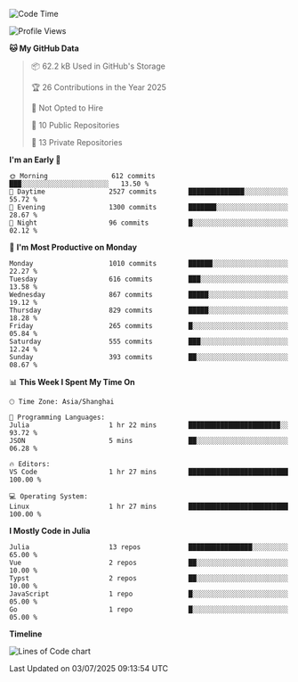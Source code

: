<!--START_SECTION:waka-->
![Code Time](http://img.shields.io/badge/Code%20Time-593%20hrs%2016%20mins-blue)

![Profile Views](http://img.shields.io/badge/Profile%20Views-0-blue)

**🐱 My GitHub Data** 

> 📦 62.2 kB Used in GitHub's Storage 
 > 
> 🏆 26 Contributions in the Year 2025
 > 
> 🚫 Not Opted to Hire
 > 
> 📜 10 Public Repositories 
 > 
> 🔑 13 Private Repositories 
 > 
**I'm an Early 🐤** 

```text
🌞 Morning                612 commits         ███░░░░░░░░░░░░░░░░░░░░░░   13.50 % 
🌆 Daytime                2527 commits        ██████████████░░░░░░░░░░░   55.72 % 
🌃 Evening                1300 commits        ███████░░░░░░░░░░░░░░░░░░   28.67 % 
🌙 Night                  96 commits          █░░░░░░░░░░░░░░░░░░░░░░░░   02.12 % 
```
📅 **I'm Most Productive on Monday** 

```text
Monday                   1010 commits        ██████░░░░░░░░░░░░░░░░░░░   22.27 % 
Tuesday                  616 commits         ███░░░░░░░░░░░░░░░░░░░░░░   13.58 % 
Wednesday                867 commits         █████░░░░░░░░░░░░░░░░░░░░   19.12 % 
Thursday                 829 commits         █████░░░░░░░░░░░░░░░░░░░░   18.28 % 
Friday                   265 commits         █░░░░░░░░░░░░░░░░░░░░░░░░   05.84 % 
Saturday                 555 commits         ███░░░░░░░░░░░░░░░░░░░░░░   12.24 % 
Sunday                   393 commits         ██░░░░░░░░░░░░░░░░░░░░░░░   08.67 % 
```


📊 **This Week I Spent My Time On** 

```text
🕑︎ Time Zone: Asia/Shanghai

💬 Programming Languages: 
Julia                    1 hr 22 mins        ███████████████████████░░   93.72 % 
JSON                     5 mins              ██░░░░░░░░░░░░░░░░░░░░░░░   06.28 % 

🔥 Editors: 
VS Code                  1 hr 27 mins        █████████████████████████   100.00 % 

💻 Operating System: 
Linux                    1 hr 27 mins        █████████████████████████   100.00 % 
```

**I Mostly Code in Julia** 

```text
Julia                    13 repos            ████████████████░░░░░░░░░   65.00 % 
Vue                      2 repos             ██░░░░░░░░░░░░░░░░░░░░░░░   10.00 % 
Typst                    2 repos             ██░░░░░░░░░░░░░░░░░░░░░░░   10.00 % 
JavaScript               1 repo              █░░░░░░░░░░░░░░░░░░░░░░░░   05.00 % 
Go                       1 repo              █░░░░░░░░░░░░░░░░░░░░░░░░   05.00 % 
```



**Timeline**

![Lines of Code chart](https://raw.githubusercontent.com/dhtantoy/dhtantoy/main/assets/bar_graph.png)


 Last Updated on 03/07/2025 09:13:54 UTC
<!--END_SECTION:waka-->



<!--
**dhtantoy/dhtantoy** is a ✨ _special_ ✨ repository because its `README.md` (this file) appears on your GitHub profile.

Here are some ideas to get you started:

- 🔭 I’m currently working on ...
- 🌱 I’m currently learning ...
- 👯 I’m looking to collaborate on ...
- 🤔 I’m looking for help with ...
- 💬 Ask me about ...
- 📫 How to reach me: ...
- 😄 Pronouns: ...
- ⚡ Fun fact: ...
-->
